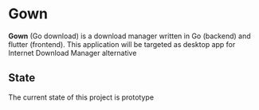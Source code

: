 # **Gown**
**Gown** (Go download) is a download manager written in Go (backend) and flutter (frontend). This application will be targeted as desktop app for Internet Download Manager alternative

## **State**
The current state of this project is prototype